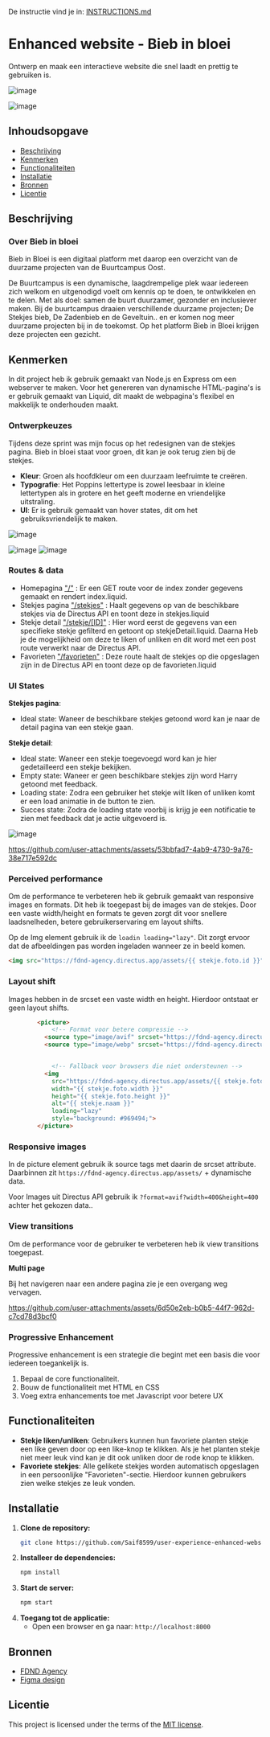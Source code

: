 De instructie vind je in: [INSTRUCTIONS.md](https://github.com/fdnd-task/enhanced-website/blob/main/docs/INSTRUCTIONS.md)

# Enhanced website - Bieb in bloei
Ontwerp en maak een interactieve website die snel laadt en prettig te gebruiken is.

![image](https://github.com/user-attachments/assets/9f180f86-6b71-43ac-abed-513c24f161aa)

![image](https://github.com/user-attachments/assets/a44ac908-9434-473a-af0d-dab3c1d63b37)

## Inhoudsopgave

  * [Beschrijving](#beschrijving)
  * [Kenmerken](#kenmerken)
  * [Functionaliteiten](#functionaliteiten)
  * [Installatie](#installatie)
  * [Bronnen](#bronnen)
  * [Licentie](#licentie)

## Beschrijving
### Over Bieb in bloei
Bieb in Bloei is een digitaal platform met daarop een overzicht van de duurzame projecten van de Buurtcampus Oost.

De Buurtcampus is een dynamische, laagdrempelige plek waar iedereen zich welkom en uitgenodigd voelt om kennis op te doen, te ontwikkelen en te delen. Met als doel: samen de buurt duurzamer, gezonder en inclusiever maken.
Bij de buurtcampus draaien verschillende duurzame projecten; De Stekjes bieb, De Zadenbieb en de Geveltuin.. en er komen nog meer duurzame projecten bij in de toekomst. Op het platform Bieb in Bloei krijgen deze projecten een gezicht.

## Kenmerken
In dit project heb ik gebruik gemaakt van Node.js en Express om een webserver te maken. Voor het genereren van dynamische HTML-pagina's is er gebruik gemaakt van Liquid, dit maakt de webpagina's flexibel en makkelijk te onderhouden maakt.



### Ontwerpkeuzes
Tijdens deze sprint was mijn focus op het redesignen van de stekjes pagina. Bieb in bloei staat voor groen, dit kan je ook terug zien bij de stekjes.


- **Kleur**: Groen als hoofdkleur om een duurzaam leefruimte te creëren.
- **Typografie**: Het Poppins lettertype is zowel leesbaar in kleine lettertypen als in grotere en het geeft moderne en vriendelijke uitstraling. 
- **UI**: Er is gebruik gemaakt van hover states, dit om het gebruiksvriendelijk te maken.
  
![image](https://github.com/user-attachments/assets/a54eb01f-a182-4443-bec2-1ecb997273f7)

![image](https://github.com/user-attachments/assets/d5e8e008-0e6a-4fbe-abf3-a313dce57e44)
![image](https://github.com/user-attachments/assets/a15ed21c-a0a7-4de5-8c20-0c749b1a56da)


### Routes & data
- Homepagina ["/"](https://github.com/Saif8599/user-experience-enhanced-website/blob/main/server.js#L32-L45) : Er een GET route voor de index zonder gegevens gemaakt en rendert index.liquid.
- Stekjes pagina ["/stekjes"](https://github.com/Saif8599/user-experience-enhanced-website/blob/main/server.js#L47-L62) : Haalt gegevens op van de beschikbare stekjes via de Directus API en toont deze in stekjes.liquid
- Stekje detail ["/stekje/[ID]"](https://github.com/Saif8599/user-experience-enhanced-website/blob/main/server.js#L64-L136) : Hier word eerst de gegevens van een specifieke stekje gefilterd en getoont op stekjeDetail.liquid. Daarna Heb je de mogelijkheid om deze te liken of unliken en dit word met een post route verwerkt naar de Directus API.
- Favorieten ["/favorieten"](https://github.com/Saif8599/user-experience-enhanced-website/blob/main/server.js#L138-L153) : Deze route haalt de stekjes op die opgeslagen zijn in de Directus API en toont deze op de favorieten.liquid

### UI States
**Stekjes pagina**:
- Ideal state: Waneer de beschikbare stekjes getoond word kan je naar de detail pagina van een stekje gaan.

**Stekje detail**:
- Ideal state: Waneer een stekje toegevoegd word kan je hier gedetailleerd een stekje bekijken.
- Empty state: Waneer er geen beschikbare stekjes zijn word Harry getoond met feedback.
- Loading state: Zodra een gebruiker het stekje wilt liken of unliken komt er een load animatie in de button te zien.
- Succes state: Zodra de loading state voorbij is krijg je een notificatie te zien met feedback dat je actie uitgevoerd is.

![image](https://github.com/user-attachments/assets/70cfb0df-fe5d-42c5-9b65-0398d2323f57)


https://github.com/user-attachments/assets/53bbfad7-4ab9-4730-9a76-38e717e592dc


### Perceived performance
Om de performance te verbeteren heb ik gebruik gemaakt van responsive images en formats. Dit heb ik toegepast bij de images van de stekjes. Door een vaste width/height en formats te geven zorgt dit voor snellere laadsnelheden, betere gebruikerservaring em layout shifts. 

Op de Img element gebruik ik de `loadin loading="lazy"`. Dit zorgt ervoor dat de afbeeldingen pas worden ingeladen wanneer ze in beeld komen. 
```HTML
<img src="https://fdnd-agency.directus.app/assets/{{ stekje.foto.id }}" width="{{ stekje.foto.width }}" height="{{ stekje.foto.height }}" alt="{{ stekje.naam }}" loading="lazy" style="background: #969494;">
```

### Layout shift
Images hebben in de srcset een vaste width en height. Hierdoor ontstaat er geen layout shifts. 

```HTML
        <picture>
            <!-- Format voor betere compressie -->
          <source type="image/avif" srcset="https://fdnd-agency.directus.app/assets/{{ stekje.foto.id }}?format=avif?width=400&height=400">
          <source type="image/webp" srcset="https://fdnd-agency.directus.app/assets/{{ stekje.foto.id }}?format=webp?width=400&height=400">


            <!-- Fallback voor browsers die niet ondersteunen -->
          <img
            src="https://fdnd-agency.directus.app/assets/{{ stekje.foto.id }}"
            width="{{ stekje.foto.width }}"
            height="{{ stekje.foto.height }}"
            alt="{{ stekje.naam }}"
            loading="lazy"
            style="background: #969494;">
        </picture>
```

### Responsive images
In de picture element gebruik ik source tags met daarin de srcset attribute. Daarbinnen zit `https://fdnd-agency.directus.app/assets/` + dynamische data.

Voor Images uit Directus API gebruik ik `?format=avif?width=400&height=400` achter het gekozen data.. 

### View transitions
Om de performance voor de gebruiker te verbeteren heb ik view transitions toegepast.

**Multi page**

​​Bij het navigeren naar een andere pagina zie je een overgang weg vervagen.

https://github.com/user-attachments/assets/6d50e2eb-b0b5-44f7-962d-c7cd78d3bcf0


### Progressive Enhancement
Progressive enhancement is een strategie die begint met een basis die voor iedereen toegankelijk is.

1. Bepaal de core functionaliteit.
2. Bouw de functionaliteit met HTML en CSS
3. Voeg extra enhancements toe met Javascript voor betere UX

## Functionaliteiten
- **Stekje liken/unliken**: Gebruikers kunnen hun favoriete planten stekje een like geven door op een like-knop te klikken. Als je het planten stekje niet meer leuk vind kan je dit ook unliken door de rode knop te klikken.
- **Favoriete stekjes**: Alle gelikete stekjes worden automatisch opgeslagen in een persoonlijke "Favorieten"-sectie. Hierdoor kunnen gebruikers zien welke stekjes ze leuk vonden.

## Installatie

1. **Clone de repository:**
   ```bash
   git clone https://github.com/Saif8599/user-experience-enhanced-website.git
   ```
2. **Installeer de dependencies:**
   ```bash
   npm install
   ```
3. **Start de server:**
   ```bash
   npm start
   ```
4. **Toegang tot de applicatie:**
   - Open een browser en ga naar: `http://localhost:8000`
## Bronnen
- [FDND Agency](https://github.com/fdnd-agency/biebinbloei.nl/wiki/Design-Challenge)
- [Figma design](https://www.figma.com/design/LzqERL2DPlqiWDZx4Qn86d/Bieb---Bloei?node-id=20-2122&t=p28pU0kyZk1GJcBy-1)
## Licentie

This project is licensed under the terms of the [MIT license](./LICENSE).
